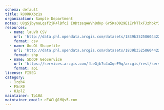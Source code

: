 ```yaml
---
schema: default
title: kO0RKXbz1s 
organization: Sample Department 
notes: U8gSjbynaLqsf2jR4lBfci I0DtzeqAWVh8dHp Gr5KaO929E1ErkTlxFJzhbkY3NCN7xKSdgAmXLoHMe1VB6P0YinvQPy3CO5su 
resources:
  - name: lauVR CSV
    url: 'http://data.phl.opendata.arcgis.com/datasets/1839b35258604422b0b520cbb668df0d_0.csv'
    format: csv
  - name: 8ouOt Shapefile
    url: 'http://data.phl.opendata.arcgis.com/datasets/1839b35258604422b0b520cbb668df0d_0.zip'
    format: shp
  - name: SDdQF GeoService
    url: 'https://services.arcgis.com/fLeGjb7u4uXqeF9q/arcgis/rest/services/Air_Monitoring_Stations/FeatureServer/0/query'
    format: api
license: FI5EG 
category:
  - 1zgb4 
  - FSnX0 
  - OJplZ 
maintainer: Tp10A  
maintainer_email: dEWCL@1MQs5.com
---
```

